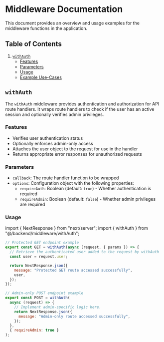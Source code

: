 # Middleware Documentation

This document provides an overview and usage examples for the middleware functions in the application.

## Table of Contents

1. [`withAuth`](#withAuth)
   - [Features](#features)
   - [Parameters](#parameters)
   - [Usage](#usage)
   - [Example Use-Cases](#example-use-cases)

## `withAuth`

The `withAuth` middleware provides authentication and authorization for API route handlers. It wraps route handlers to check if the user has an active session and optionally verifies admin privileges.

### Features

- Verifies user authentication status
- Optionally enforces admin-only access
- Attaches the user object to the request for use in the handler
- Returns appropriate error responses for unauthorized requests

### Parameters

- `callback`: The route handler function to be wrapped
- `options`: Configuration object with the following properties:
  - `requireAuth`: Boolean (default: `true`) - Whether authentication is required
  - `requireAdmin`: Boolean (default: `false`) - Whether admin privileges are required

### Usage

import { NextResponse } from "next/server";
import { withAuth } from "@/backend/middleware/withAuth";

```js
// Protected GET endpoint example
export const GET = withAuth(async (request, { params }) => {
  // Retrieve the authenticated user added to the request by withAuth
  const user = request.user;

  return NextResponse.json({
    message: "Protected GET route accessed successfully",
    user,
  });
});

// Admin-only POST endpoint example
export const POST = withAuth(
  async (request) => {
    // Implement admin-specific logic here.
    return NextResponse.json({
      message: "Admin-only route accessed successfully",
    });
  },
  { requireAdmin: true }
);
```
